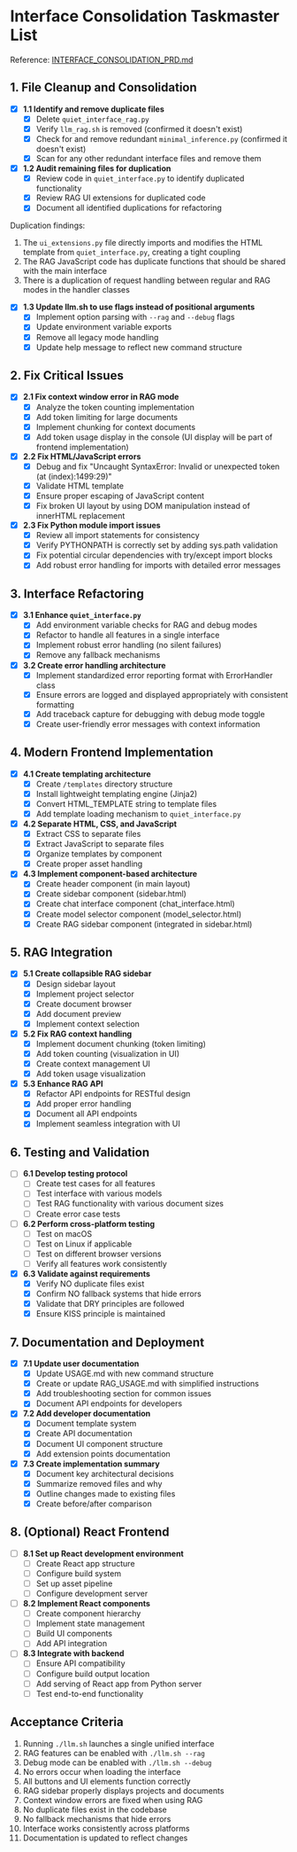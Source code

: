 # Interface Consolidation Taskmaster List

Reference: [INTERFACE_CONSOLIDATION_PRD.md](./INTERFACE_CONSOLIDATION_PRD.md)

## 1. File Cleanup and Consolidation

- [x] **1.1 Identify and remove duplicate files**
  - [x] Delete `quiet_interface_rag.py`
  - [x] Verify `llm_rag.sh` is removed (confirmed it doesn't exist)
  - [x] Check for and remove redundant `minimal_inference.py` (confirmed it doesn't exist)
  - [x] Scan for any other redundant interface files and remove them

- [x] **1.2 Audit remaining files for duplication**
  - [x] Review code in `quiet_interface.py` to identify duplicated functionality
  - [x] Review RAG UI extensions for duplicated code
  - [x] Document all identified duplications for refactoring

Duplication findings:
1. The `ui_extensions.py` file directly imports and modifies the HTML template from `quiet_interface.py`, creating a tight coupling
2. The RAG JavaScript code has duplicate functions that should be shared with the main interface
3. There is a duplication of request handling between regular and RAG modes in the handler classes

- [x] **1.3 Update llm.sh to use flags instead of positional arguments**
  - [x] Implement option parsing with `--rag` and `--debug` flags
  - [x] Update environment variable exports
  - [x] Remove all legacy mode handling
  - [x] Update help message to reflect new command structure

## 2. Fix Critical Issues

- [x] **2.1 Fix context window error in RAG mode**
  - [x] Analyze the token counting implementation
  - [x] Add token limiting for large documents
  - [x] Implement chunking for context documents
  - [x] Add token usage display in the console (UI display will be part of frontend implementation)

- [x] **2.2 Fix HTML/JavaScript errors**
  - [x] Debug and fix "Uncaught SyntaxError: Invalid or unexpected token (at (index):1499:29)"
  - [x] Validate HTML template
  - [x] Ensure proper escaping of JavaScript content
  - [x] Fix broken UI layout by using DOM manipulation instead of innerHTML replacement

- [x] **2.3 Fix Python module import issues**
  - [x] Review all import statements for consistency
  - [x] Verify PYTHONPATH is correctly set by adding sys.path validation
  - [x] Fix potential circular dependencies with try/except import blocks
  - [x] Add robust error handling for imports with detailed error messages

## 3. Interface Refactoring

- [x] **3.1 Enhance `quiet_interface.py`**
  - [x] Add environment variable checks for RAG and debug modes
  - [x] Refactor to handle all features in a single interface
  - [x] Implement robust error handling (no silent failures)
  - [x] Remove any fallback mechanisms

- [x] **3.2 Create error handling architecture**
  - [x] Implement standardized error reporting format with ErrorHandler class
  - [x] Ensure errors are logged and displayed appropriately with consistent formatting
  - [x] Add traceback capture for debugging with debug mode toggle
  - [x] Create user-friendly error messages with context information

## 4. Modern Frontend Implementation

- [x] **4.1 Create templating architecture**
  - [x] Create `/templates` directory structure
  - [x] Install lightweight templating engine (Jinja2)
  - [x] Convert HTML_TEMPLATE string to template files
  - [x] Add template loading mechanism to `quiet_interface.py`

- [x] **4.2 Separate HTML, CSS, and JavaScript**
  - [x] Extract CSS to separate files
  - [x] Extract JavaScript to separate files
  - [x] Organize templates by component
  - [x] Create proper asset handling

- [x] **4.3 Implement component-based architecture**
  - [x] Create header component (in main layout)
  - [x] Create sidebar component (sidebar.html)
  - [x] Create chat interface component (chat_interface.html)
  - [x] Create model selector component (model_selector.html)
  - [x] Create RAG sidebar component (integrated in sidebar.html)

## 5. RAG Integration

- [x] **5.1 Create collapsible RAG sidebar**
  - [x] Design sidebar layout
  - [x] Implement project selector
  - [x] Create document browser
  - [x] Add document preview
  - [x] Implement context selection

- [x] **5.2 Fix RAG context handling**
  - [x] Implement document chunking (token limiting)
  - [x] Add token counting (visualization in UI)
  - [x] Create context management UI
  - [x] Add token usage visualization

- [x] **5.3 Enhance RAG API**
  - [x] Refactor API endpoints for RESTful design
  - [x] Add proper error handling
  - [x] Document all API endpoints
  - [x] Implement seamless integration with UI

## 6. Testing and Validation

- [ ] **6.1 Develop testing protocol**
  - [ ] Create test cases for all features
  - [ ] Test interface with various models
  - [ ] Test RAG functionality with various document sizes
  - [ ] Create error case tests

- [ ] **6.2 Perform cross-platform testing**
  - [ ] Test on macOS
  - [ ] Test on Linux if applicable
  - [ ] Test on different browser versions
  - [ ] Verify all features work consistently

- [x] **6.3 Validate against requirements**
  - [x] Verify NO duplicate files exist
  - [x] Confirm NO fallback systems that hide errors
  - [x] Validate that DRY principles are followed
  - [x] Ensure KISS principle is maintained

## 7. Documentation and Deployment

- [x] **7.1 Update user documentation**
  - [x] Update USAGE.md with new command structure
  - [x] Create or update RAG_USAGE.md with simplified instructions
  - [x] Add troubleshooting section for common issues
  - [x] Document API endpoints for developers

- [x] **7.2 Add developer documentation**
  - [x] Document template system
  - [x] Create API documentation
  - [x] Document UI component structure
  - [x] Add extension points documentation

- [x] **7.3 Create implementation summary**
  - [x] Document key architectural decisions
  - [x] Summarize removed files and why
  - [x] Outline changes made to existing files
  - [x] Create before/after comparison

## 8. (Optional) React Frontend

- [ ] **8.1 Set up React development environment**
  - [ ] Create React app structure
  - [ ] Configure build system
  - [ ] Set up asset pipeline
  - [ ] Configure development server

- [ ] **8.2 Implement React components**
  - [ ] Create component hierarchy
  - [ ] Implement state management
  - [ ] Build UI components
  - [ ] Add API integration

- [ ] **8.3 Integrate with backend**
  - [ ] Ensure API compatibility
  - [ ] Configure build output location
  - [ ] Add serving of React app from Python server
  - [ ] Test end-to-end functionality

## Acceptance Criteria

1. Running `./llm.sh` launches a single unified interface
2. RAG features can be enabled with `./llm.sh --rag`
3. Debug mode can be enabled with `./llm.sh --debug`
4. No errors occur when loading the interface
5. All buttons and UI elements function correctly
6. RAG sidebar properly displays projects and documents
7. Context window errors are fixed when using RAG
8. No duplicate files exist in the codebase
9. No fallback mechanisms that hide errors
10. Interface works consistently across platforms
11. Documentation is updated to reflect changes
